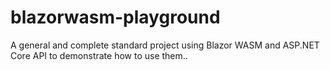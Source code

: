 # blazorwasm-playground
A general and complete standard project using Blazor WASM and ASP.NET Core API to demonstrate how to use them..
